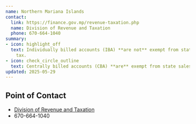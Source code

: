 ```yaml
---
name: Northern Mariana Islands
contact:
  link: https://finance.gov.mp/revenue-taxation.php
  name: Division of Revenue and Taxation
  phone: 670-664-1040
summary:
- icon: highlight_off
  text: Individually billed accounts (IBA) **are not** exempt from state sales
    tax.
- icon: check_circle_outline
  text: Centrally billed accounts (CBA) **are** exempt from state sales tax.
updated: 2025-05-29
---
```


## Point of Contact
- [Division of Revenue and Taxation](https://finance.gov.mp/revenue-taxation.php)
- 670-664-1040
